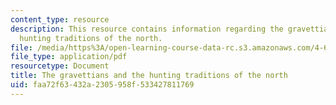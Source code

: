 ```yaml
---
content_type: resource
description: This resource contains information regarding the gravettians and the
  hunting traditions of the north.
file: /media/https%3A/open-learning-course-data-rc.s3.amazonaws.com/4-605-introduction-to-the-history-and-theory-of-architecture-spring-2012/faa72f63432a2305958f533427811769_MIT4_605S12_lec02.pdf
file_type: application/pdf
resourcetype: Document
title: The gravettians and the hunting traditions of the north
uid: faa72f63-432a-2305-958f-533427811769
---
```


